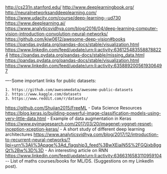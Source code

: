 http://cs231n.stanford.edu/
http://www.deeplearningbook.org/
http://neuralnetworksanddeeplearning.com/
https://www.udacity.com/course/deep-learning--ud730
https://www.deeplearning.ai/
https://www.analyticsvidhya.com/blog/2016/04/deep-learning-computer-vision-introduction-convolution-neural-networks/
https://github.com/kjw0612/awesome-deep-vision#books
https://pandas.pydata.org/pandas-docs/stable/visualization.html
https://www.linkedin.com/feed/update/urn:li:activity:6361254835588788224
https://pandas.pydata.org/pandas-docs/stable/missing_data.html
https://pandas.pydata.org/pandas-docs/stable/visualization.html
https://www.linkedin.com/feed/update/urn:li:activity:6358892005619306497

—-Some important links for public datasets:

	1. https://github.com/awesomedata/awesome-public-datasets
	2. https://www.kaggle.com/datasets
	3. https://www.reddit.com/r/datasets/

https://github.com/Shujian2015/FreeML - Data Science Resources 
https://blog.keras.io/building-powerful-image-classification-models-using-very-little-data.html - Example of data augmentation in Keras
https://www.pyimagesearch.com/2017/03/20/imagenet-vggnet-resnet-inception-xception-keras/ - A short study of different deep learning architectures
https://www.analyticsvidhya.com/blog/2017/12/introduction-to-recurrent-neural-networks/?lipi=urn%3Ali%3Apage%3Ad_flagship3_feed%3BwXEiaiN5S%2FGQixb8ggQt%2Bw%3D%3D - An interesting article on RNN
https://www.linkedin.com/feed/update/urn:li:activity:6366316583110959104 -- List of maths courses/books for ML/DS. (Suggestions on my LinkedIn post).






